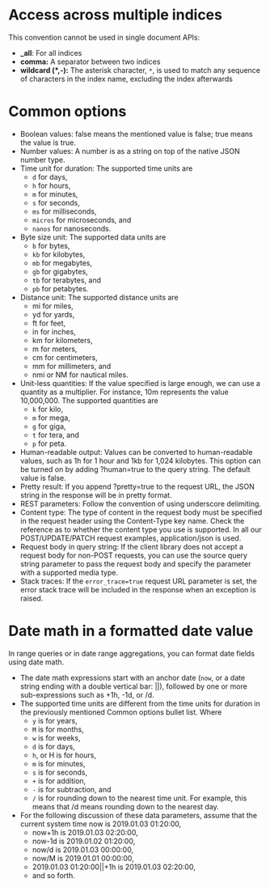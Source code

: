 # Access across multiple indices

This convention cannot be used in single document APIs:

- **_all**: For all indices
- **comma:** A separator between two indices
- **wildcard (*,-):** The asterisk character, `*`, is used to match any sequence of characters in the index name, excluding the index afterwards

# Common options

- Boolean values: false means the mentioned value is false; true means the value is true.
- Number values: A number is as a string on top of the native JSON number type.
- Time unit for duration: The supported time units are 
    - `d` for days, 
    - `h` for hours, 
    - `m` for minutes, 
    - `s` for seconds, 
    - `ms` for milliseconds, 
    - `micros` for microseconds, and 
    - `nanos` for nanoseconds.
- Byte size unit: The supported data units are 
    - `b` for bytes, 
    - `kb` for kilobytes, 
    - `mb` for megabytes, 
    - `gb` for gigabytes, 
    - `tb` for terabytes, and 
    - `pb` for petabytes.
- Distance unit: The supported distance units are 
    - mi for miles, 
    - yd for yards, 
    - ft for feet, 
    - in for inches, 
    - km for kilometers, 
    - m for meters, 
    - cm for centimeters, 
    - mm for millimeters, and 
    - nmi or NM for nautical miles.
- Unit-less quantities: If the value specified is large enough, we can use a quantity as a multiplier. For instance, 10m represents the value 10,000,000. The supported quantities are 
    - `k` for kilo, 
    - `m` for mega, 
    - `g` for giga, 
    - `t` for tera, and 
    - `p` for peta. 
- Human-readable output: Values can be converted to human-readable values, such as 1h for 1 hour and 1kb for 1,024 kilobytes. This option can be turned on by adding ?human=true to the query string. The default value is false.
- Pretty result: If you append ?pretty=true to the request URL, the JSON string in the response will be in pretty format.
- REST parameters: Follow the convention of using underscore delimiting.
- Content type: The type of content in the request body must be specified in the request header using the Content-Type key name. Check the reference as to whether the content type you use is supported. In all our POST/UPDATE/PATCH request examples, application/json is used.
- Request body in query string: If the client library does not accept a request body for non-POST requests, you can use the source query string parameter to pass the request body and specify the   parameter with a supported media type.
- Stack traces: If the `error_trace=true` request URL parameter is set, the error stack trace will be included in the response when an exception is raised.

# Date math in a formatted date value

In range queries or in date range aggregations, you can format date fields using date math.

- The date math expressions start with an anchor date (`now`, or a date string ending with a double vertical bar: ||), followed by one or more sub-expressions such as +1h, -1d, or /d.
- The supported time units are different from the time units for duration in the previously mentioned Common options bullet list. Where 
    - `y` is for years, 
    - `M` is for months, 
    - `w` is for weeks, 
    - `d` is for days, 
    - `h`, or H is for hours, 
    - `m` is for minutes, 
    - `s` is for seconds, 
    - `+` is for addition,
    - `-` is for subtraction, and
    - `/` is for rounding down to the nearest time unit. For example, this means that /d means rounding down to the nearest day.
- For the following discussion of these data parameters, assume that the current system time now is 2019.01.03 01:20:00, 
    - now+1h is 2019.01.03 02:20:00, 
    - now-1d is 2019.01.02 01:20:00, 
    - now/d is 2019.01.03 00:00:00, 
    - now/M is 2019.01.01 00:00:00, 
    - 2019.01.03 01:20:00||+1h is 2019.01.03 02:20:00, 
    - and so forth. 